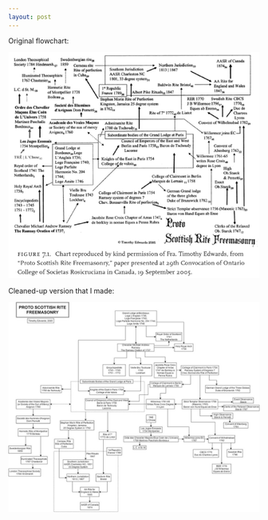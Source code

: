 ```yaml
---
layout: post
---
```

[old chart]: /images/2016-09-19-the-evolution-of-scottish-rite-freemasonry-old-chart.png
[new chart]: /images/2016-09-19-the-evolution-of-scottish-rite-freemasonry-new-chart.jpg	

Original flowchart:

![old chart]

Cleaned-up version that I made:

![new chart]
